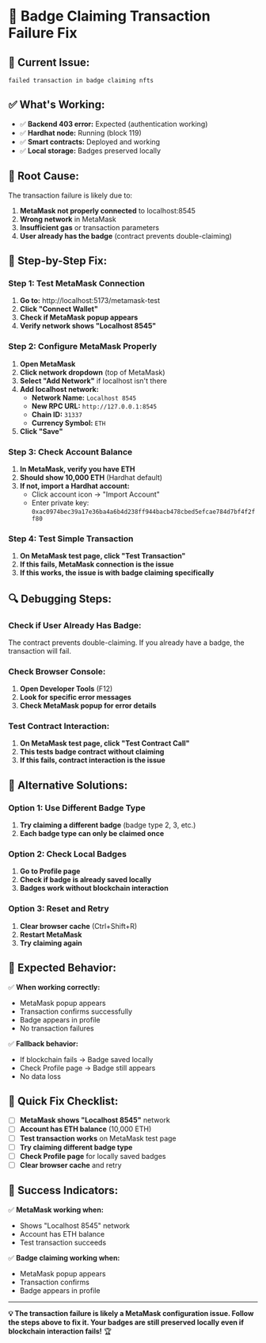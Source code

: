 # 🔧 Badge Claiming Transaction Failure Fix

## 🚨 **Current Issue:**
```
failed transaction in badge claiming nfts
```

## ✅ **What's Working:**
- ✅ **Backend 403 error:** Expected (authentication working)
- ✅ **Hardhat node:** Running (block 119)
- ✅ **Smart contracts:** Deployed and working
- ✅ **Local storage:** Badges preserved locally

## 🎯 **Root Cause:**
The transaction failure is likely due to:
1. **MetaMask not properly connected** to localhost:8545
2. **Wrong network** in MetaMask
3. **Insufficient gas** or transaction parameters
4. **User already has the badge** (contract prevents double-claiming)

## 🚀 **Step-by-Step Fix:**

### **Step 1: Test MetaMask Connection**
1. **Go to:** http://localhost:5173/metamask-test
2. **Click "Connect Wallet"**
3. **Check if MetaMask popup appears**
4. **Verify network shows "Localhost 8545"**

### **Step 2: Configure MetaMask Properly**
1. **Open MetaMask**
2. **Click network dropdown** (top of MetaMask)
3. **Select "Add Network"** if localhost isn't there
4. **Add localhost network:**
   - **Network Name:** `Localhost 8545`
   - **New RPC URL:** `http://127.0.0.1:8545`
   - **Chain ID:** `31337`
   - **Currency Symbol:** `ETH`
5. **Click "Save"**

### **Step 3: Check Account Balance**
1. **In MetaMask, verify you have ETH**
2. **Should show 10,000 ETH** (Hardhat default)
3. **If not, import a Hardhat account:**
   - Click account icon → "Import Account"
   - Enter private key: `0xac0974bec39a17e36ba4a6b4d238ff944bacb478cbed5efcae784d7bf4f2ff80`

### **Step 4: Test Simple Transaction**
1. **On MetaMask test page, click "Test Transaction"**
2. **If this fails, MetaMask connection is the issue**
3. **If this works, the issue is with badge claiming specifically**

## 🔍 **Debugging Steps:**

### **Check if User Already Has Badge:**
The contract prevents double-claiming. If you already have a badge, the transaction will fail.

### **Check Browser Console:**
1. **Open Developer Tools** (F12)
2. **Look for specific error messages**
3. **Check MetaMask popup for error details**

### **Test Contract Interaction:**
1. **On MetaMask test page, click "Test Contract Call"**
2. **This tests badge contract without claiming**
3. **If this fails, contract interaction is the issue**

## 🎯 **Alternative Solutions:**

### **Option 1: Use Different Badge Type**
1. **Try claiming a different badge** (badge type 2, 3, etc.)
2. **Each badge type can only be claimed once**

### **Option 2: Check Local Badges**
1. **Go to Profile page**
2. **Check if badge is already saved locally**
3. **Badges work without blockchain interaction**

### **Option 3: Reset and Retry**
1. **Clear browser cache** (Ctrl+Shift+R)
2. **Restart MetaMask**
3. **Try claiming again**

## 📱 **Expected Behavior:**

✅ **When working correctly:**
- MetaMask popup appears
- Transaction confirms successfully
- Badge appears in profile
- No transaction failures

✅ **Fallback behavior:**
- If blockchain fails → Badge saved locally
- Check Profile page → Badge still appears
- No data loss

## 🚀 **Quick Fix Checklist:**

- [ ] **MetaMask shows "Localhost 8545"** network
- [ ] **Account has ETH balance** (10,000 ETH)
- [ ] **Test transaction works** on MetaMask test page
- [ ] **Try claiming different badge type**
- [ ] **Check Profile page** for locally saved badges
- [ ] **Clear browser cache** and retry

## 🎉 **Success Indicators:**

✅ **MetaMask working when:**
- Shows "Localhost 8545" network
- Account has ETH balance
- Test transaction succeeds

✅ **Badge claiming working when:**
- MetaMask popup appears
- Transaction confirms
- Badge appears in profile

---

**💡 The transaction failure is likely a MetaMask configuration issue. Follow the steps above to fix it. Your badges are still preserved locally even if blockchain interaction fails!** 🏆 